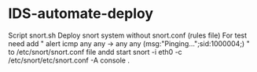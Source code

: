 # IDS-automate-deploy

Script snort.sh
Deploy snort system without snort.conf (rules file)
For test need add  " alert icmp any any -> any any (msg:"Pinging...";sid:1000004;) " to /etc/snort/snort.conf file andd start 
snort -i eth0 -c /etc/snort/etc/snort.conf -A console . 




